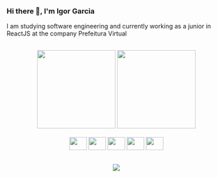 ### Hi there 👋, I'm Igor Garcia

I am studying software engineering and currently working as a junior in ReactJS at the company Prefeitura Virtual


##

<div style="display: inline_block" align ="center">
  <img height="180em" src="https://github-readme-stats.vercel.app/api?username=igrgarcia&theme=radical" />
  <img height="180em" src="https://github-readme-stats.vercel.app/api/top-langs/?username=igrgarcia&count_private=true&layout=compact&theme=radical&hide=jupyter%20notebook" />
</div>

<div style="display: inline_block" align="center"></br>
  <img height="30" width="40" src="https://icongr.am/devicon/react-original.svg?size=128&color=currentColor" />
  <img height="30" width="40" src="https://icongr.am/devicon/javascript-original.svg?size=128&color=currentColor" />
  <img height="30" width="40" src="https://icongr.am/devicon/html5-original.svg?size=128&color=currentColor" />
  <img height="30" width="40" src="https://icongr.am/devicon/css3-original.svg?size=128&color=currentColor" />
  <img height="30" width="40" src="https://icongr.am/devicon/git-original.svg?size=128&color=currentColor" />
</div>

##

<div style="display: inline_block" align ="center">
  
  <a href="https://www.linkedin.com/in/igorbraga01/">
    <img src="https://img.shields.io/badge/linkedin-%230077B5.svg?&style=for-the-badge&logo=linkedin&logoColor=white" />
  </a>
  
</div>
